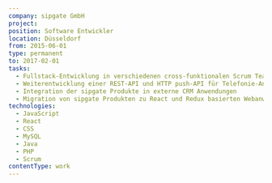 ```yaml
---
company: sipgate GmbH
project: 
position: Software Entwickler
location: Düsseldorf
from: 2015-06-01
type: permanent
to: 2017-02-01
tasks:
  - Fullstack-Entwicklung in verschiedenen cross-funktionalen Scrum Teams
  - Weiterentwicklung einer REST-API und HTTP push-API für Telefonie-Anwendungen
  - Integration der sipgate Produkte in externe CRM Anwendungen
  - Migration von sipgate Produkten zu React und Redux basierten Webanwendungen
technologies:
  - JavaScript
  - React
  - CSS
  - MySQL
  - Java
  - PHP
  - Scrum
contentType: work
---
```


